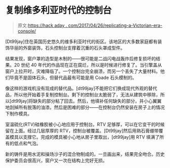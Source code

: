# 复制维多利亚时代的控制台

> 原文:[https://hack aday . com/2017/04/26/replicating-a-Victorian-era-console/](https://hackaday.com/2017/04/26/replicating-a-victorian-era-console/)

[Dt99jay]住在英国历史悠久的维多利亚时代的街区。该地区的大多数家庭都有装饰华丽的外窗装饰，石头控制台支撑着沉重的石头罩成型件。

结果发现，窗户罩的造型是木制的——很可能是二战闪电战轰炸后修复损坏的结果。20 世纪 40 年代的作品现在正在腐烂，所以是时候进行修复了。当引擎盖从窗户上拉开时，灾难降临了。一个控制台完全崩溃，而另一个丢失了大量材料。他们毕竟不是固体石头，但替代品最有可能是用 Coade 石头模制的。

像这样的游戏机没有现成的替代品。[dt99jay]不能把它们换成现代外观的替代品，所以他开始着手复制控制台。剩下的控制台太脆弱了，无法从建筑中移除，所以[dt99jay]将缺失的部分粘了回去。然后，他填补任何缺失的部分，并小心翼翼地刮掉所有脱落的油漆。然后是困难的部分——在控制台仍然安装在房子上的情况下制作模具。

室温硫化(RTV)硅橡胶被小心地应用于控制台。RTV 足够厚，可以在它变干的时候留在上面。经过几层厚厚的 RTV，控制台被覆盖。[Dt99jay]然后用熟石膏绷带覆盖模具以支撑它。完成的模具被小心地从房子里取出，[dt99jay]用 RTV 填满了所有的低点和气泡。

新的铸件是用水泥和操场沙子的混合物制成的。一旦画出来，结果完全吻合。历史保护委员会很高兴，窗户又一次在结构上完好无损。